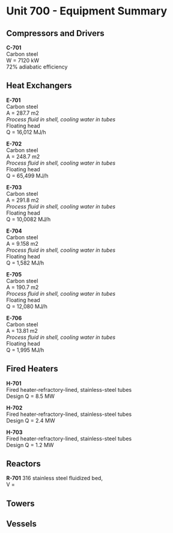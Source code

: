 # Unit 700 - Equipment Summary

## Compressors and Drivers
**C-701** <br>
Carbon steel <br>
W = 7120 kW <br>
72% adiabatic efficiency

## Heat Exchangers
**E-701** <br>
Carbon steel <br>
A = 287.7 m2 <br>
*Process fluid in shell, cooling water in tubes* <br>
Floating head <br>
Q = 16,012 MJ/h <br>

**E-702** <br>
Carbon steel <br>
A = 248.7 m2 <br>
*Process fluid in shell, cooling water in tubes* <br>
Floating head <br>
Q = 65,499 MJ/h <br>

**E-703** <br>
Carbon steel <br>
A = 291.8 m2 <br>
*Process fluid in shell, cooling water in tubes* <br>
Floating head <br>
Q = 10,0082 MJ/h <br>

**E-704** <br>
Carbon steel <br>
A = 9.158 m2 <br>
*Process fluid in shell, cooling water in tubes* <br>
Floating head <br>
Q = 1,582 MJ/h <br>

**E-705** <br>
Carbon steel <br>
A = 190.7 m2 <br>
*Process fluid in shell, cooling water in tubes* <br>
Floating head <br>
Q = 12,080 MJ/h <br>

**E-706** <br>
Carbon steel <br>
A = 13.81 m2 <br>
*Process fluid in shell, cooling water in tubes* <br>
Floating head <br>
Q = 1,995 MJ/h <br>

## Fired Heaters

**H-701** <br>
Fired heater-refractory-lined, stainless-steel tubes <br>
Design Q = 8.5 MW <br>

**H-702** <br>
Fired heater-refractory-lined, stainless-steel tubes <br>
Design Q = 2.4 MW <br>

**H-703** <br>
Fired heater-refractory-lined, stainless-steel tubes <br>
Design Q = 1.2 MW <br>

## Reactors

**R-701**
316 stainless steel fluidized bed, <br>
V = <br>

## Towers

## Vessels
